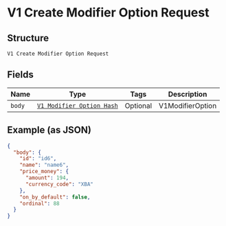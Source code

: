 
# V1 Create Modifier Option Request

## Structure

`V1 Create Modifier Option Request`

## Fields

| Name | Type | Tags | Description |
|  --- | --- | --- | --- |
| `body` | [`V1 Modifier Option Hash`](/doc/models/v1-modifier-option.md) | Optional | V1ModifierOption |

## Example (as JSON)

```json
{
  "body": {
    "id": "id6",
    "name": "name6",
    "price_money": {
      "amount": 194,
      "currency_code": "XBA"
    },
    "on_by_default": false,
    "ordinal": 88
  }
}
```

